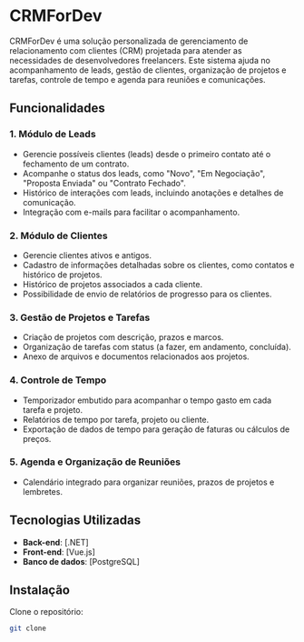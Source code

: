 # CRMForDev
 
CRMForDev é uma solução personalizada de gerenciamento de relacionamento com clientes (CRM) projetada para atender as necessidades de desenvolvedores freelancers. Este sistema ajuda no acompanhamento de leads, gestão de clientes, organização de projetos e tarefas, controle de tempo e agenda para reuniões e comunicações.

## Funcionalidades

### 1. Módulo de Leads
- Gerencie possíveis clientes (leads) desde o primeiro contato até o fechamento de um contrato.
- Acompanhe o status dos leads, como "Novo", "Em Negociação", "Proposta Enviada" ou "Contrato Fechado".
- Histórico de interações com leads, incluindo anotações e detalhes de comunicação.
- Integração com e-mails para facilitar o acompanhamento.

### 2. Módulo de Clientes
- Gerencie clientes ativos e antigos.
- Cadastro de informações detalhadas sobre os clientes, como contatos e histórico de projetos.
- Histórico de projetos associados a cada cliente.
- Possibilidade de envio de relatórios de progresso para os clientes.

### 3. Gestão de Projetos e Tarefas
- Criação de projetos com descrição, prazos e marcos.
- Organização de tarefas com status (a fazer, em andamento, concluída).
- Anexo de arquivos e documentos relacionados aos projetos.

### 4. Controle de Tempo
- Temporizador embutido para acompanhar o tempo gasto em cada tarefa e projeto.
- Relatórios de tempo por tarefa, projeto ou cliente.
- Exportação de dados de tempo para geração de faturas ou cálculos de preços.

### 5. Agenda e Organização de Reuniões
- Calendário integrado para organizar reuniões, prazos de projetos e lembretes.

## Tecnologias Utilizadas
- **Back-end**: [.NET]
- **Front-end**: [Vue.js]
- **Banco de dados**: [PostgreSQL]


## Instalação

Clone o repositório:
   ```bash
   git clone 